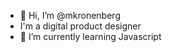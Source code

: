 - 👋 Hi, I’m @mkronenberg
- I'm a digital product designer
- 🌱 I’m currently learning Javascript

<!---
mkronenberg/mkronenberg is a ✨ special ✨ repository because its `README.md` (this file) appears on your GitHub profile.
You can click the Preview link to take a look at your changes.
--->
